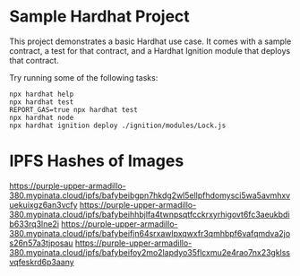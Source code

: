 # Sample Hardhat Project

This project demonstrates a basic Hardhat use case. It comes with a sample contract, a test for that contract, and a Hardhat Ignition module that deploys that contract.

Try running some of the following tasks:

```shell
npx hardhat help
npx hardhat test
REPORT_GAS=true npx hardhat test
npx hardhat node
npx hardhat ignition deploy ./ignition/modules/Lock.js
```
# IPFS Hashes of Images
https://purple-upper-armadillo-380.mypinata.cloud/ipfs/bafybeibgpn7hkdg2wl5ellpfhdomysci5wa5avmhxvuekuixgz6an3vcfy
https://purple-upper-armadillo-380.mypinata.cloud/ipfs/bafybeihhbjlfa4twnpsqtfcckrxyrhigovt6fc3aeukbdib633rq3lne2i
https://purple-upper-armadillo-380.mypinata.cloud/ipfs/bafybeifjn64srxawlpxqwxfr3qmhbpf6vafqmdva2jos26n57a3tjposau
https://purple-upper-armadillo-380.mypinata.cloud/ipfs/bafybeifoy2mo2lapdyo35flcxmu2e4rao7nx23gklssvqfeskrd6p3aany
